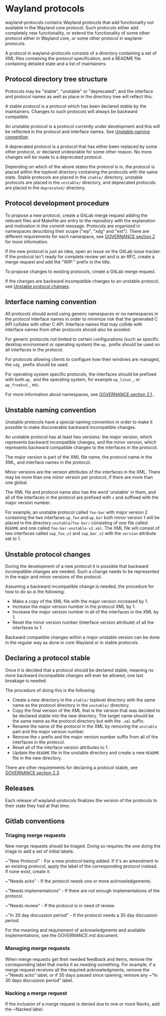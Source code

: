 # Wayland protocols

wayland-protocols contains Wayland protocols that add functionality not
available in the Wayland core protocol. Such protocols either add
completely new functionality, or extend the functionality of some other
protocol either in Wayland core, or some other protocol in
wayland-protocols.

A protocol in wayland-protocols consists of a directory containing a set
of XML files containing the protocol specification, and a README file
containing detailed state and a list of maintainers.

## Protocol directory tree structure

Protocols may be "stable", "unstable" or "deprecated", and the interface
and protocol names as well as place in the directory tree will reflect
this.

A stable protocol is a protocol which has been declared stable by
the maintainers. Changes to such protocols will always be backward
compatible.

An unstable protocol is a protocol currently under development and this
will be reflected in the protocol and interface names. See [Unstable
naming convention](#unstable-naming-convention).

A deprecated protocol is a protocol that has either been replaced by some
other protocol, or declared undesirable for some other reason. No more
changes will be made to a deprecated protocol.

Depending on which of the above states the protocol is in, the protocol
is placed within the toplevel directory containing the protocols with the
same state. Stable protocols are placed in the `stable/` directory,
unstable protocols are placed in the `unstable/` directory, and
deprecated protocols are placed in the `deprecated/` directory.

## Protocol development procedure

To propose a new protocol, create a GitLab merge request adding the
relevant files and Makefile.am entry to the repository with the
explanation and motivation in the commit message. Protocols are
organized in namespaces describing their scope ("wp", "xdg" and "ext").
There are different requirements for each namespace, see [GOVERNANCE
section 2](GOVERNANCE.md#2-protocols) for more information.

If the new protocol is just an idea, open an issue on the GitLab issue
tracker. If the protocol isn't ready for complete review yet and is an
RFC, create a merge request and add the "WIP:" prefix in the title.

To propose changes to existing protocols, create a GitLab merge request.

If the changes are backward incompatible changes to an unstable protocol,
see [Unstable protocol changes](#unstable-protocol-changes).

## Interface naming convention

All protocols should avoid using generic namespaces or no namespaces in
the protocol interface names in order to minimize risk that the generated
C API collides with other C API. Interface names that may collide with
interface names from other protocols should also be avoided.

For generic protocols not limited to certain configurations (such as
specific desktop environment or operating system) the `wp_` prefix
should be used on all interfaces in the protocol.

For protocols allowing clients to configure how their windows are
managed, the `xdg_` prefix should be used.

For operating system specific protocols, the interfaces should be
prefixed with both `wp_` and the operating system, for example
`wp_linux_`, or `wp_freebsd_`, etc.

For more information about namespaces, see [GOVERNANCE section 2.1
](GOVERNANCE.md#21-protocol-namespaces).

## Unstable naming convention

Unstable protocols have a special naming convention in order to make it
possible to make discoverable backward incompatible changes.

An unstable protocol has at least two versions: the major version, which
represents backward incompatible changes, and the minor version, which
represents backward compatible changes to the interfaces in the protocol.

The major version is part of the XML file name, the protocol name in the
XML, and interface names in the protocol.

Minor versions are the version attributes of the interfaces in the XML.
There may be more than one minor version per protocol, if there are more
than one global.

The XML file and protocol name also has the word 'unstable' in them, and
all of the interfaces in the protocol are prefixed with `z` and
suffixed with the major version number.

For example, an unstable protocol called `foo-bar` with major version 2
containing the two interfaces `wp_foo` and `wp_bar` both minor version 1
will be placed in the directory `unstable/foo-bar/` consisting of one file
called `README` and one called `foo-bar-unstable-v2.xml`. The XML file
will consist of two interfaces called `zwp_foo_v2` and `zwp_bar_v2` with
the `version` attribute set to 1.

## Unstable protocol changes

During the development of a new protocol it is possible that backward
incompatible changes are needed. Such a change needs to be represented
in the major and minor versions of the protocol.

Assuming a backward incompatible change is needed, the procedure for how to
do so is the following:

- Make a copy of the XML file with the major version increased by 1.
- Increase the major version number in the protocol XML by 1.
- Increase the major version number in all of the interfaces in the
  XML by 1.
- Reset the minor version number (interface version attribute) of all
  the interfaces to 1.

Backward compatible changes within a major unstable version can be done
in the regular way as done in core Wayland or in stable protocols.

## Declaring a protocol stable

Once it is decided that a protocol should be declared stable, meaning no
more backward incompatible changes will ever be allowed, one last
breakage is needed.

The procedure of doing this is the following:

- Create a new directory in the `stable/` toplevel directory with the
  same name as the protocol directory in the `unstable/` directory.
- Copy the final version of the XML that is the version that was
  decided to be declared stable into the new directory. The target name
  should be the same name as the protocol directory but with the `.xml`
  suffix.
- Rename the name of the protocol in the XML by removing the
  `unstable` part and the major version number.
- Remove the `z` prefix and the major version number suffix from all
  of the interfaces in the protocol.
- Reset all of the interface version attributes to 1.
- Update the `README` file in the unstable directory and create a new
  `README` file in the new directory.

There are other requirements for declaring a protocol stable, see
[GOVERNANCE section 2.3](GOVERNANCE.md#23-introducing-new-protocols).

## Releases

Each release of wayland-protocols finalizes the version of the protocols
to their state they had at that time.

## Gitlab conventions

### Triaging merge requests

New merge requests should be triaged. Doing so requires the one doing the
triage to add a set of initial labels:

~"New Protocol" - For a new protocol being added. If it's an amendment to
an existing protocol, apply the label of the corresponding protocol
instead. If none exist, create it.

~"Needs acks" - If the protocol needs one or more acknowledgements.

~"Needs implementations" - If there are not enough implementations of the
protocol.

~"Needs review" - If the protocol is in need of review.

~"In 30 day discussion period" - If the protocol needs a 30 day discussion
period.

For the meaning and requirement of acknowledgments and available
implementations, see the GOVERNANCE.md document.

### Managing merge requests

When merge requests get their needed feedback and items, remove the
corresponding label that marks it as needing something. For example, if a
merge request receives all the required acknowledgments, remove the ~"Needs
acks" label, or if 30 days passed since opening, remove any ~"In 30 days
discussion period" label.

### Nacking a merge request

If the inclusion of a merge request is denied due to one or more Nacks, add
the ~Nacked label.
